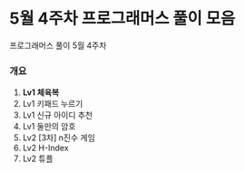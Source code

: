 # 5월 4주차 프로그래머스 풀이 모음
프로그래머스 풀이 5월 4주차

### 개요
1. **Lv1 체육복**
2. Lv1 키패드 누르기
3. Lv1 신규 아이디 추천
4. Lv1 둘만의 암호
5. Lv2 [3차] n진수 게임
6. Lv2 H-Index
7. Lv2 튜플